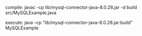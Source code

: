 compile: javac -cp lib/mysql-connector-java-8.0.28.jar -d build src/MySQLExample.java

execute: java -cp "lib/mysql-connector-java-8.0.28.jar:build" MySQLExample


